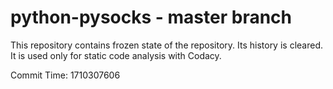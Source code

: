 # python-pysocks - master branch

This repository contains frozen state of the repository.
Its history is cleared. It is used only for static code
analysis with Codacy.

Commit Time: 1710307606